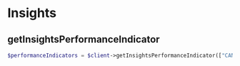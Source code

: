 # Insights

## getInsightsPerformanceIndicator

```php
$performanceIndicators = $client->getInsightsPerformanceIndicator(["CANCELLATIONS"], "2020", "20");
```